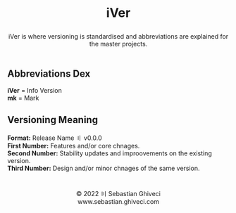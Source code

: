 # <p align="center"><b>iVer</b></p>

<p align="center">iVer is where versioning is standardised and abbreviations are explained for the master projects.<br><br></p>

## Abbreviations Dex<br>
<b>iVer</b> = Info Version<br>
<b>mk</b> = Mark<br>

## Versioning Meaning<br>
<b>Format:</b> Release Name 〢 v0.0.0<br>
<b>First Number:</b> Features and/or core chnages.<br>
<b>Second Number:</b> Stability updates and improovements on the existing version.<br>
<b>Third Number:</b> Design and/or minor chnages of the same version.<br>

#
<p align="center">© 2022 〣 Sebastian Ghiveci<br/>www.sebastian.ghiveci.com<br>
